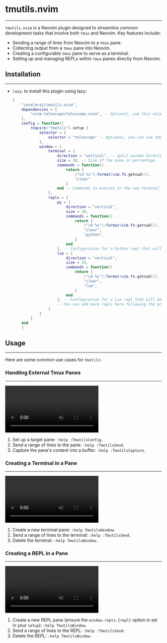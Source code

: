 # tmutils.nvim
---

`tmutils.nvim` is a Neovim plugin designed to streamline common development tasks that involve both `tmux` and Neovim. Key features include:

- Sending a range of lines from Neovim to a `tmux` pane.
- Collecting output from a `tmux` pane into Neovim.
- Creating a configurable `tmux` pane to serve as a terminal.
- Setting up and managing REPLs within `tmux` panes directly from Neovim.

## Installation
---

- `lazy`: to install this plugin using lazy:

    ```lua
    {
        "juselara1/tmutils.nvim",
        dependencies = {
            "nvim-telescope/telescope.nvim", -- Optional, use this only if you want to use the telescope selector.
        },
        config = function()
            require("tmutils").setup {
                selector = {
                    selector = "telescope" -- Optional, you can use tmutils using Ex commands only.
                },
                window = {
                    terminal = {
                        direction = "vertical", -- Split window direction to create a new pane.
                        size = 20, -- Size of the pane in percentage.
                        commands = function()
                            return {
                                ("cd %s"):format(vim.fn.getcwd()),
                                "clear"
                            }
                        end -- Commands to execute in the new terminal pane.
                    },
                    repls = {
                        py = {
                            direction = "vertical",
                            size = 20,
                            commands = function()
                                return {
                                    ("cd %s"):format(vim.fn.getcwd()),
                                    "clear",
                                    "python",
                                }
                            end
                        }, -- Configuration for a Python repl that will be accessed using the `py` keyword.
                        lua = {
                            direction = "vertical",
                            size = 20,
                            commands = function()
                                return {
                                    ("cd %s"):format(vim.fn.getcwd()),
                                    "clear",
                                    "lua",
                                }
                            end
                        }, -- Configuration for a Lua repl that will be accessed using the `lua` keyword.
                        -- You can add more repls here following the previous structure.
                    }
                }
            }
        end
        }
    ```

## Usage
---

Here are some common use cases for `tmutils`:

### Handling External Tmux Panes
---

<video src="https://github.com/user-attachments/assets/edfa1e47-526f-46d1-b341-dadc6e9fe06f"></video>

1. Set up a target pane: `:help :TmutilsConfig`.
2. Send a range of lines to the pane: `:help :TmutilsSend`.
3. Capture the pane's content into a buffer: `:help :TmutilsCapture`.

### Creating a Terminal in a Pane
---

<video src="https://github.com/user-attachments/assets/690b74db-ca71-43d3-ad7e-e760a4c2c149"></video>

1. Create a new terminal pane: `:help TmutilsWindow`.
2. Send a range of lines to the terminal: `:help :TmutilsSend`.
3. Delete the terminal: `:help TmutilsWindow`.

### Creating a REPL in a Pane
---

<video src="https://github.com/user-attachments/assets/73d4f072-cf81-432d-b5d4-bc600573bf7e"></video>

1. Create a new REPL pane (ensure the `window.repls.{repl}` option is set in your `setup`): `:help TmutilsWindow`.
2. Send a range of lines to the REPL: `:help :TmutilsSend`.
3. Delete the REPL: `:help TmutilsWindow`.

